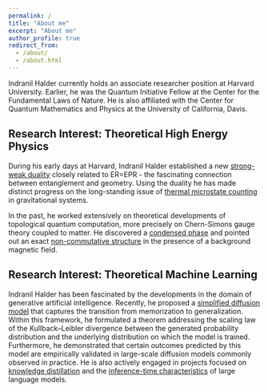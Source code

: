 ```yaml
---
permalink: /
title: "About me"
excerpt: "About me"
author_profile: true
redirect_from: 
  - /about/
  - /about.html
---
```


Indranil Halder currently holds an associate researcher position at Harvard University. Earlier, he was the Quantum Initiative Fellow at the Center for the Fundamental Laws of Nature. He is also affiliated with the Center for Quantum Mathematics and Physics at the University of California, Davis. 


## Research Interest: Theoretical High Energy Physics

During his early days at Harvard, Indranil Halder established a new [strong-weak duality](https://link.springer.com/article/10.1007/JHEP07(2023)049) closely related to ER=EPR - the fascinating connection between entanglement and geometry. Using the duality he has made distinct progress on the long-standing issue of [thermal microstate counting](https://link.springer.com/article/10.1007/JHEP05(2024)136) in gravitational systems.

In the past, he worked extensively on theoretical developments of topological quantum computation, more precisely on Chern-Simons gauge theory coupled to matter. He discovered a [condensed phase](https://link.springer.com/article/10.1007/JHEP11(2018)177) and pointed out an exact [non-commutative structure](https://link.springer.com/article/10.1007/JHEP11(2019)089) in the presence of a background magnetic field. 


## Research Interest: Theoretical Machine Learning

Indranil Halder has been fascinated by the developments in the domain of generative artificial intelligence. Recently, he proposed a [simplified diffusion model](https://arxiv.org/pdf/2411.17807) that captures the transition from memorization to generalization. Within this framework, he formulated a theorem addressing the scaling law of the Kullback–Leibler divergence between the generated probability distribution and the underlying distribution on which the model is trained. Furthermore, he demonstrated that certain outcomes predicted by this model are empirically validated in large-scale diffusion models commonly observed in practice. He is also actively engaged in projects focused on [knowledge distillation](https://github.com/I-Halder/knowledge-distillation-of-large-language-models) and the [inference-time characteristics](https://github.com/I-Halder/statistical-inference-with-large-language-models) of large language models.
